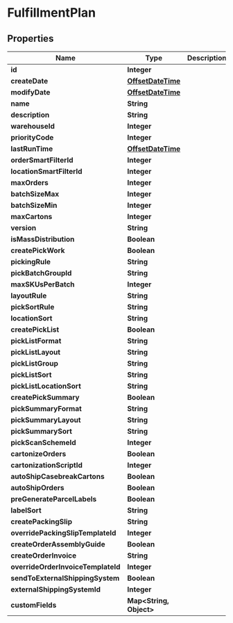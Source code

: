 
# FulfillmentPlan

## Properties
Name | Type | Description | Notes
------------ | ------------- | ------------- | -------------
**id** | **Integer** |  |  [optional]
**createDate** | [**OffsetDateTime**](OffsetDateTime.md) |  |  [optional]
**modifyDate** | [**OffsetDateTime**](OffsetDateTime.md) |  |  [optional]
**name** | **String** |  | 
**description** | **String** |  |  [optional]
**warehouseId** | **Integer** |  | 
**priorityCode** | **Integer** |  |  [optional]
**lastRunTime** | [**OffsetDateTime**](OffsetDateTime.md) |  |  [optional]
**orderSmartFilterId** | **Integer** |  | 
**locationSmartFilterId** | **Integer** |  |  [optional]
**maxOrders** | **Integer** |  |  [optional]
**batchSizeMax** | **Integer** |  |  [optional]
**batchSizeMin** | **Integer** |  |  [optional]
**maxCartons** | **Integer** |  |  [optional]
**version** | **String** |  |  [optional]
**isMassDistribution** | **Boolean** |  |  [optional]
**createPickWork** | **Boolean** |  | 
**pickingRule** | **String** |  |  [optional]
**pickBatchGroupId** | **String** |  |  [optional]
**maxSKUsPerBatch** | **Integer** |  |  [optional]
**layoutRule** | **String** |  |  [optional]
**pickSortRule** | **String** |  |  [optional]
**locationSort** | **String** |  |  [optional]
**createPickList** | **Boolean** |  |  [optional]
**pickListFormat** | **String** |  |  [optional]
**pickListLayout** | **String** |  |  [optional]
**pickListGroup** | **String** |  |  [optional]
**pickListSort** | **String** |  |  [optional]
**pickListLocationSort** | **String** |  |  [optional]
**createPickSummary** | **Boolean** |  |  [optional]
**pickSummaryFormat** | **String** |  |  [optional]
**pickSummaryLayout** | **String** |  |  [optional]
**pickSummarySort** | **String** |  |  [optional]
**pickScanSchemeId** | **Integer** |  | 
**cartonizeOrders** | **Boolean** |  | 
**cartonizationScriptId** | **Integer** |  |  [optional]
**autoShipCasebreakCartons** | **Boolean** |  |  [optional]
**autoShipOrders** | **Boolean** |  |  [optional]
**preGenerateParcelLabels** | **Boolean** |  |  [optional]
**labelSort** | **String** |  |  [optional]
**createPackingSlip** | **String** |  | 
**overridePackingSlipTemplateId** | **Integer** |  |  [optional]
**createOrderAssemblyGuide** | **Boolean** |  |  [optional]
**createOrderInvoice** | **String** |  | 
**overrideOrderInvoiceTemplateId** | **Integer** |  |  [optional]
**sendToExternalShippingSystem** | **Boolean** |  | 
**externalShippingSystemId** | **Integer** |  |  [optional]
**customFields** | **Map&lt;String, Object&gt;** |  |  [optional]



